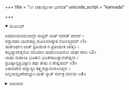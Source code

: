 +++
title = "೦೧ ಚತುಃಶ್ಲೋಕೀ ಭಾಗವತ"
unicode_script = "kannada"

+++


<details open><summary>ಮೂಲಮ್</summary>

ಅಹಮೇವಾಸಮೇವಾಗ್ರೇ ನಾನ್ಯದ್ ಯತ್ ಸದಸತ್ ಪರಮ್ ।  
ಪಶ್ಚಾದಹಂ ಯದೇತಚ್ಚ ಯೋಽವಶಿಷ್ಯೇತ ಸೋಽಸ್ಮ್ಯಹಮ್ ॥1॥  
ಋತೇಽರ್ಥಂ ಯತ್ ಪ್ರತಿಯೇತ ನ ಪ್ರತೀಯೇತ ಚಾತ್ಮನಿ ।  
ತದ್ವಿದ್ಯಾದಾತ್ಮನೋ ಮಾಯಾಂ ಯಥಾಽಽಭಾಸೋ ಯಥಾ ತಮಃ ॥2॥  
ಯಥಾ ಮಹಾಂತಿ ಭೂತಾನಿ ಭೂತೇಷೂಚ್ಚಾವಚೇಷ್ವನು ।  
ಪ್ರವಿಷ್ಟಾನ್ಯಪ್ರವಿಷ್ಟಾನಿ ತಥಾ ತೇಷು ನ ತೇಷ್ವಹಮ್ ॥3॥  
ಏತಾವದೇವ ಜಿಜ್ಞಾಸ್ಯಂ ತತ್ತ್ವಜಿಜ್ಞಾಸುನಾಽಽತ್ಮನಃ ।  
ಅನ್ವಯವ್ಯತಿರೇಕಾಭ್ಯಾಂ ಯತ್ ಸ್ಯಾತ್ ಸರ್ವತ್ರ ಸರ್ವದಾ ॥4॥
</details>

<details><summary>ಅನುವಾದ</summary>

(ಶ್ರೀಮದ್ಭಾಗವತ 2/9/32-35)  
ಸೃಷ್ಟಿಯ ಮೊದಲು ನಾನೇ ನಾನಾಗಿದ್ದೇನೆ. ನನ್ನನ್ನು ಬಿಟ್ಟು ಸ್ಥೂಲವಾಗಲೀ, ಸೂಕ್ಷ್ಮವಾಗಲೀ, ಎರಡರ ಕಾರಣವಾದ ಅಜ್ಞಾನ ವಾಗಲೀ ಇರಲಿಲ್ಲ. ಸೃಷ್ಟಿ ಇಲ್ಲದ ಕಡೆಯಲ್ಲೂ ನಾನೇ ನಾನಾಗಿದ್ದೇನೆ. ಮತ್ತು ಈ ಸೃಷ್ಟಿಯ ರೂಪದಲ್ಲಿ ಕಂಡು ಬರುವುದೆಲ್ಲವೂ ನಾನೇ ಆಗಿದ್ದೇನೆ. ಏನಾದರೂ ಉಳಿದರೂ ಅದೂ ನಾನೇ ಆಗಿದ್ದೇನೆ. ॥1॥ ವಾಸ್ತವವಾಗಿ ಇಲ್ಲದಿದ್ದರೂ ಏನೆಲ್ಲ ಅನಿರ್ವಚನೀಯ ವಸ್ತು ಗಳಿರುವೆಯೋ, ನಾನಲ್ಲದೆ ಪರಮಾತ್ಮನಾದ ನನ್ನ ಎರಡು ಚಂದ್ರರಂತೆ ಮುಥ್ಯೆಯಾಗಿಯೇ ಪ್ರತೀತವಾಗುತ್ತದೋ, ಅಥವಾ ಇದ್ದು ಕೊಂಡಿದ್ದರೂ ಆಕಾಶದ ನಕ್ಷತ್ರಗಳಲ್ಲಿ ರಾಹುವಿನಂತೆ ನನ್ನ ಪ್ರತೀತ ಆಗುವುದಿಲ್ಲವೋ ಇದನ್ನು ನನ್ನ ಮಾಯೆಯೆಂದು ತಿಳಿಯಬೇಕು. ॥2॥ ಪ್ರಾಣಿಗಳ ಪಂಚಭೂತ ರಚಿತ ಸಣ್ಣ - ದೊಡ್ಡ ಶರೀರಗಳಲ್ಲಿ ಆಕಾಶಾದಿ ಪಂಚ ಮಹಾಭೂತಗಳು ಈ ಶರೀರಗಳ ಕಾರ್ಯ ರೂಪದಿಂದ ನಿರ್ಮಿತವಾದ ಕಾರಣ ಪ್ರವೇಶಿಸುತ್ತವೆ ಮತ್ತು ಮೊದಲಿನಿಂದಲೂ ಆ ಸ್ಥಾನಗಳಲ್ಲಿ ಮತ್ತು ರೂಪಗಳಲ್ಲಿ ಕಾರಣರೂಪದಿಂದ ಇರುವುದರಿಂದ ಪ್ರವೇಶಿಸುವಿದಿಲ್ಲ. ಹಾಗೆಯೇ ಆ ಪ್ರಾಣಿಗಳ ಶರೀರ ದೃಷ್ಟಿಯಿಂದ ನಾನು ಅವುಗಳಲ್ಲಿ ಆತ್ಮನ ರೂಪದಿಂದ ಪ್ರವೇಶಿಸಿರುವೆನು ಹಾಗೂ ಆತ್ಮ ದೃಷ್ಟಿಯಿಂದ ನಾನಲ್ಲದೆ ಬೇರೆ ಯಾವ ವಸ್ತವೂ ಇಲ್ಲದಿರುವುದರಿಂದ ಅವುಗಳಲ್ಲಿ ಪ್ರವಿಷ್ಟನಾಗಿಯೂ ಇಲ್ಲ. ॥3॥ ಇದು ಬ್ರಹ್ಮವಲ್ಲ ಹೀಗೆ ನಿಷೇಧದ ಪದ್ಧತಿಯಿಂದ ಮತ್ತು ಇದು ಬ್ರಹ್ಮವಾಗಿದೆ, ಇದು ಬ್ರಹ್ಮವಾಗಿದೆ ಎಂಬ ಅನ್ವಯ ಪದ್ಧತಿಯಿಂದ ಸರ್ವಾತೀತ,ಸರ್ವಸ್ವರೂಪ ಭಗವಂತನೇ ಸರ್ವದಾ, ಸರ್ವತ್ರ ಸ್ಥಿತನಾಗಿದ್ದಾನೆ ಎಂಬುದು ಸಿದ್ಧವಾಗುತ್ತದೆ. ಅದೇ ವಾಸ್ತವಿಕ ತತ್ತ್ವವಾಗಿದೆ. ಯಾರು ಆತ್ಮಾ ಅಥವಾ ಪರಮಾತ್ಮನ ತತ್ತ್ವವನ್ನು ತಿಳಿಯಲು ಬಯಸುವನೋ, ಅವನಿಗೆ ಕೇವಲ ಇಷ್ಟೇ ತಿಳಿಯುವ ಅವಶ್ಯಕತೆಯಿದೆ. ॥4॥
</details>